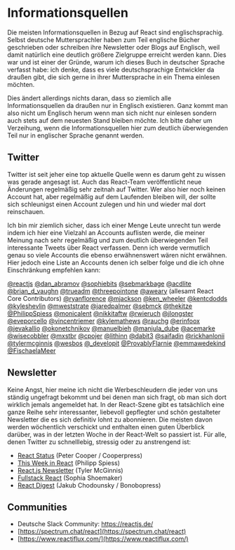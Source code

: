 # Informationsquellen

Die meisten Informationsquellen in Bezug auf React sind englischsprachig. Selbst deutsche Muttersprachler haben zum Teil englische Bücher geschrieben oder schreiben ihre Newsletter oder Blogs auf Englisch, weil damit natürlich eine deutlich größere Zielgruppe erreicht werden kann. Dies war und ist einer der Gründe, warum ich dieses Buch in deutscher Sprache verfasst habe: ich denke, dass es viele deutschsprachige Entwickler da draußen gibt, die sich gerne in ihrer Muttersprache in ein Thema einlesen möchten.

Dies ändert allerdings nichts daran, dass so ziemlich alle Informationsquellen da draußen nur in Englisch existieren. Ganz kommt man also nicht um Englisch herum wenn man sich nicht nur einlesen sondern auch stets auf dem neuesten Stand bleiben möchte. Ich bitte daher um Verzeihung, wenn die Informationsquellen hier zum deutlich überwiegenden Teil nur in englischer Sprache genannt werden.

## Twitter

Twitter ist seit jeher eine top aktuelle Quelle wenn es darum geht zu wissen was gerade angesagt ist. Auch das React-Team veröffentlicht neue Änderungen regelmäßig sehr zeitnah auf Twitter. Wer also hier noch keinen Account hat, aber regelmäßig auf dem Laufenden bleiben will, der sollte sich schleunigst einen Account zulegen und hin und wieder mal dort reinschauen.

Ich bin mir ziemlich sicher, dass ich einer Menge Leute unrecht tun werde indem ich hier eine Vielzahl an Accounts auflisten werde, die meiner Meinung nach sehr regelmäßig und zum deutlich überwiegenden Teil interessante Tweets über React verfassen. Denn ich werde vermutlich genau so viele Accounts die ebenso erwähnenswert wären nicht erwähnen. Hier jedoch eine Liste an Accounts denen ich selber folge und die ich ohne Einschränkung empfehlen kann:

[@reactjs](https://www.twitter.com/reactjs) [@dan\_abramov](https://www.twitter.com/dan_abramov) [@sophiebits](https://www.twitter.com/sophiebits) [@sebmarkbage](https://www.twitter.com/sebmarkbage) [@acdlite](https://www.twitter.com/acdlite) [@brian\_d\_vaughn](https://www.twitter.com/brian_d_vaughn) [@trueadm](https://www.twitter.com/trueadm) [@threepointone](https://www.twitter.com/threepointone) [@aweary](https://www.twitter.com/aweary) \(allesamt React Core Contributors\) [@ryanflorence](https://www.twitter.com/ryanflorence) [@mjackson](https://www.twitter.com/mjackson) [@ken\_wheeler](https://www.twitter.com/ken_wheeler) [@kentcdodds](https://www.twitter.com/kentcdodds) [@kyleshevlin](https://www.twitter.com/kyleshevlin) [@mweststrate](https://www.twitter.com/mweststrate) [@jaredpalmer](https://www.twitter.com/jaredpalmer) [@sebmck](https://www.twitter.com/sebmck) [@thekitze](https://www.twitter.com/thekitze) [@PhilippSpiess](https://www.twitter.com/PhilippSpiess) [@monicalent](https://www.twitter.com/monicalent) [@nikkitaftw](https://www.twitter.com/nikkitaftw) [@rwieruch](https://www.twitter.com/rwieruch) [@jlongster](https://www.twitter.com/jlongster) [@eveporcello](https://www.twitter.com/eveporcello) [@vincentriemer](https://www.twitter.com/vincentriemer) [@kylemathews](https://www.twitter.com/kylemathews) [@rauchg](https://www.twitter.com/rauchg) [@erinfoox](https://www.twitter.com/erinfoox) [@jevakallio](https://www.twitter.com/jevakallio) [@okonetchnikov](https://www.twitter.com/okonetchnikov) [@manuelbieh](https://www.twitter.com/manuelbieh) [@manjula\_dube](https://www.twitter.com/manjula_dube) [@acemarke](https://www.twitter.com/acemarke) [@wisecobbler](https://www.twitter.com/wisecobbler) [@mxstbr](https://www.twitter.com/mxstbr) [@cpojer](https://www.twitter.com/cpojer) [@lithinn](https://www.twitter.com/lithinn) [@dabit3](https://www.twitter.com/dabit3) [@saifadin](https://www.twitter.com/saifadin) [@rickhanlonii](https://www.twitter.com/rickhanlonii) [@tylermcginnis](https://www.twitter.com/tylermcginnis) [@wesbos](https://www.twitter.com/wesbos) [@\_developit](https://www.twitter.com/_developit) [@ProvablyFlarnie](https://www.twitter.com/ProvablyFlarnie) [@emmawedekind](https://www.twitter.com/emmawedekind) [@FischaelaMeer](https://www.twitter.com/FischaelaMeer)

## Newsletter

Keine Angst, hier meine ich nicht die Werbeschleudern die jeder von uns ständig ungefragt bekommt und bei denen man sich fragt, ob man sich dort wirklich jemals angemeldet hat. In der React-Szene gibt es tatsächlich eine ganze Reihe sehr interessanter, liebevoll gepflegter und schön gestalteter Newsletter die es sich definitiv lohnt zu abonnieren. Die meisten davon werden wöchentlich verschickt und enthalten einen guten Überblick darüber, was in der letzten Woche in der React-Welt so passiert ist. Für alle, denen Twitter zu schnelllebig, stressig oder zu anstrengend ist:

* [React Status](https://react.statuscode.com/) \(Peter Cooper / Cooperpress\)
* [This Week in React](https://this-week-in-react.org/) \(Philipp Spiess\)
* [React.js Newsletter](http://reactjsnewsletter.com/) \(Tyler McGinnis\) 
* [Fullstack React](http://newsletter.fullstackreact.com) \(Sophia Shoemaker\)
* [React Digest](https://reactdigest.net/) \(Jakub Chodounsky / Bonobopress\) 

## Communities

* Deutsche Slack Community: https://reactjs.de/
* [https://spectrum.chat/react](https://spectrum.chat/react)
* [https://www.reactiflux.com/](https://www.reactiflux.com/)

